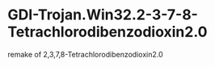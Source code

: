 # GDI-Trojan.Win32.2-3-7-8-Tetrachlorodibenzodioxin2.0
remake of 2,3,7,8-Tetrachlorodibenzodioxin2.0
